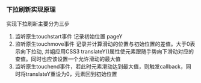 ### 下拉刷新实现原理 

实现下拉刷新主要分为三步
  1. 监听原生touchstart事件 记录初始位置 pageY
  2. 监听原生touchmove事件 记录并计算滑动的位置与初始位置的差值。大于0表示向下拉动, 并姐应用CSS3 translateY()属性使元素跟随手势向下滑动对应的查值。同时也应该设置一个允许滑动的最大值
  3. 监听原生touchend事件，若此时元素滑动达到最大值，则触发callback，同时将translateY重设为0，元素回到初始位置

  
